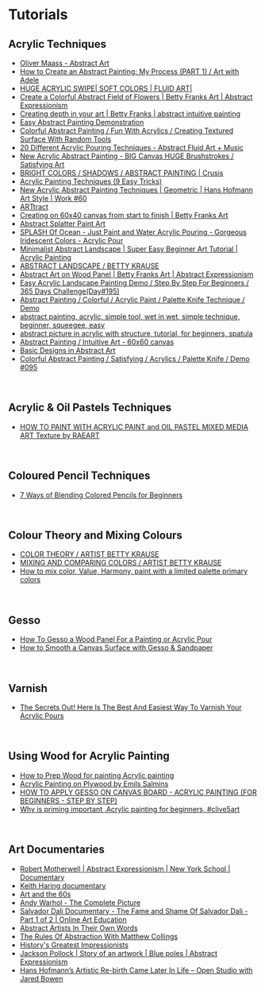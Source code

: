 # Tutorials

## Acrylic Techniques

- [Oliver Maass - Abstract Art](https://www.youtube.com/user/maasstube/videos)
- [How to Create an Abstract Painting: My Process (PART 1) / Art with Adele](https://www.youtube.com/watch?v=3-vJ1c8V0ZU)
- [HUGE ACRYLIC SWIPE| SOFT COLORS | FLUID ART|](https://www.youtube.com/watch?v=cT-yoQNdV9g)
- [Create a Colorful Abstract Field of Flowers | Betty Franks Art | Abstract Expressionism](https://www.youtube.com/watch?v=UhG3iY49LmQ)
- [Creating depth in your art | Betty Franks | abstract intuitive painting](https://www.youtube.com/watch?v=yfhL_rEyDgU)
- [Easy Abstract Painting Demonstration](https://www.youtube.com/watch?v=gep4Yaq8ohU)
- [Colorful Abstract Painting / Fun With Acrylics / Creating Textured Surface With Random Tools](https://www.youtube.com/watch?v=MiBj7Jl_wKo)
- [20 Different Acrylic Pouring Techniques - Abstract Fluid Art + Music](https://www.youtube.com/watch?v=9eEZmcjY1Uo&t=1359s)
- [New Acrylic Abstract Painting - BIG Canvas HUGE Brushstrokes / Satisfying Art](https://www.youtube.com/watch?v=nCd960Ijv54)
- [BRIGHT COLORS / SHADOWS / ABSTRACT PAINTING | Crusis](https://www.youtube.com/watch?v=za_B7a_HiKE)
- [Acrylic Painting Techniques (9 Easy Tricks)](https://www.youtube.com/watch?v=TFLpCwMxnnc)
- [New Acrylic Abstract Painting Techniques | Geometric | Hans Hofmann Art Style | Work #60](https://www.youtube.com/watch?v=Si1wh2x2vm4)
- [ARTtract](https://www.youtube.com/channel/UCqCgR5MaZJGBXgltEpAtxDw)
- [Creating on 60x40 canvas from start to finish | Betty Franks Art](https://www.youtube.com/watch?v=3XlW3US6DIk)
- [Abstract Splatter Paint Art](https://www.youtube.com/watch?v=xjYrKkQJLro)
- [SPLASH Of Ocean - Just Paint and Water Acrylic Pouring - Gorgeous Iridescent Colors - Acrylic Pour](https://www.youtube.com/watch?v=jgDeraMjuC0)
- [Minimalist Abstract Landscape | Super Easy Beginner Art Tutorial | Acrylic Painting](https://www.youtube.com/watch?v=GKDXY4W0XyE)
- [ABSTRACT LANDSCAPE / BETTY KRAUSE](https://www.youtube.com/watch?v=wMnRkBHRi14)
- [Abstract Art on Wood Panel | Betty Franks Art | Abstract Expressionism](https://www.youtube.com/watch?v=-DtwfoYLDdM)
- [Easy Acrylic Landscape Painting Demo / Step By Step For Beginners / 365 Days Challenge(Day#195)](https://www.youtube.com/watch?v=9Nc1jvtC2hY)
- [Abstract Painting / Colorful / Acrylic Paint / Palette Knife Technique / Demo](https://www.youtube.com/watch?v=ToCa0ThWQqY)
- [abstract painting, acrylic, simple tool, wet in wet, simple technique, beginner, squeegee, easy](https://www.youtube.com/watch?v=2Bw26WBGClk)
- [abstract picture in acrylic with structure, tutorial, for beginners, spatula](https://www.youtube.com/watch?v=du3KTdjKGtw)
- [Abstract Painting / Intuitive Art - 60x60 canvas](https://www.youtube.com/watch?v=957FBCj8nbE)
- [Basic Designs in Abstract Art](https://www.youtube.com/watch?v=bJ9T0RF7EI4)
- [Colorful Abstract Painting / Satisfying / Acrylics / Palette Knife / Demo #095](https://www.youtube.com/watch?v=BBe_rSeWlb0)

<br/>

## Acrylic & Oil Pastels Techniques

- [HOW TO PAINT WITH ACRYLIC PAINT and OIL PASTEL MIXED MEDIA ART Texture by RAEART](https://www.youtube.com/watch?v=atlr2cU1KEU)

<br/>


## Coloured Pencil Techniques

- [7 Ways of Blending Colored Pencils for Beginners](https://www.youtube.com/watch?v=LeYitWpA6ZU)

<br/>

## Colour Theory and Mixing Colours
- [COLOR THEORY / ARTIST BETTY KRAUSE](https://www.youtube.com/watch?v=G_IBKN55gxQ&t=1411s)
- [MIXING AND COMPARING COLORS / ARTIST BETTY KRAUSE](https://www.youtube.com/watch?v=2FzZKyERb0k&t=278s)
- [How to mix color, Value, Harmony, paint with a limited palette primary colors](https://www.youtube.com/watch?v=9sAr9B7nKRs)

<br/>

## Gesso

- [How To Gesso a Wood Panel For a Painting or Acrylic Pour](https://www.youtube.com/watch?v=pUnEUxC6nq4)
- [How to Smooth a Canvas Surface with Gesso & Sandpaper](https://www.youtube.com/watch?v=recx2LvcBRE)

<br/>

## Varnish

- [The Secrets Out! Here Is The Best And Easiest Way To Varnish Your Acrylic Pours](https://www.youtube.com/watch?v=1XszEKQph10)

<br/>

## Using Wood for Acrylic Painting

- [How to Prep Wood for painting Acrylic painting](https://www.youtube.com/watch?v=pafqXw-1f5o)
- [Acrylic Painting on Plywood by Emils Salmins](https://www.youtube.com/watch?v=g9eh_Z4n2tU)
- [HOW TO APPLY GESSO ON CANVAS BOARD - ACRYLIC PAINTING (FOR BEGINNERS - STEP BY STEP)](https://www.youtube.com/watch?v=CnorCTIjW9Q)
- [Why is priming important ,Acrylic painting for beginners, #clive5art](https://www.youtube.com/watch?v=ASceo_Ce1pg)

<br/>

## Art Documentaries

- [Robert Motherwell | Abstract Expressionism | New York School | Documentary](https://www.youtube.com/watch?v=1nuAmmi13eg)
- [Keith Haring documentary](https://www.youtube.com/watch?v=Mrhk7UYq59o&t=1215s)
- [Art and the 60s](https://www.youtube.com/watch?v=7anAtAgEpFs)
- [Andy Warhol - The Complete Picture](https://www.youtube.com/watch?v=KnhqRiJ4KH8&t=8074s)
- [Salvador Dali Documentary - The Fame and Shame Of Salvador Dali - Part 1 of 2 | Online Art Education](https://www.youtube.com/watch?v=GCitwgX8z34)
- [Abstract Artists In Their Own Words](https://www.youtube.com/watch?v=05L_INjOl-U)
- [The Rules Of Abstraction With Matthew Collings](https://www.youtube.com/watch?v=Bg3oQ_OqQ_o)
- [History's Greatest Impressionists](https://www.youtube.com/watch?v=kzjRJzhnn8k)
- [Jackson Pollock | Story of an artwork | Blue poles | Abstract Expressionism](https://www.youtube.com/watch?v=8wABApiO1Uw)
- [Hans Hofmann’s Artistic Re-birth Came Later In Life – Open Studio with Jared Bowen](https://www.youtube.com/watch?v=GtWpEjUrkcc)

<br/>
